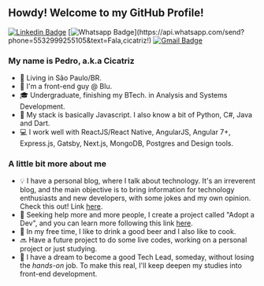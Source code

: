 ## Howdy! Welcome to my GitHub Profile!

[![Linkedin Badge](https://img.shields.io/badge/-LinkedIn-blue?style=for-the-badge&logo=Linkedin&logoColor=white)](https://www.linkedin.com/in/pedro-c-mello/)
[![Whatsapp Badge](https://img.shields.io/badge/-Whatsapp-4CA143?style=for-the-badge&labelColor=4CA143&logo=whatsapp&logoColor=white&link=https://api.whatsapp.com/send?phone=5549988239222&text=Olá!)](https://api.whatsapp.com/send?phone=5532999255105&text=Fala,cicatriz!)
[![Gmail Badge](https://img.shields.io/badge/-Gmail-c14438?style=for-the-badge&logo=Gmail&logoColor=white&link=mailto:leu1607@gmail.com)](mailto:pedrocmello.bsi@gmail.com)

### My name is Pedro, a.k.a Cicatriz 

- 📌 Living in São Paulo/BR.
- 💼 I'm a front-end guy @ Blu.
- 🎓 Undergraduate, finishing my BTech. in Analysis and Systems Development.
- 🚀 My stack is basically Javascript. I also know a bit of Python, C#, Java and Dart.
- 💻 I work well with ReactJS/React Native, AngularJS, Angular 7+, Express.js, Gatsby, Next.js, MongoDB, Postgres and Design tools.

### A little bit more about me

- 💡 I have a personal blog, where I talk about technology. It's an irreverent blog,  and the main objective is to bring information for technology enthusiasts and new developers, with some jokes and my own opinion. Check this out! Link [here](https://pedro-mello.netlify.app/).
- 🎯 Seeking help more and more people, I create a project called "Adopt a Dev", and you can learn more following this link [here](https://github.com/cicatrizwp/adote-um-dev).
- 🍺 In my free time, I like to drink a good beer and I also like to cook.
- 🔜 Have a future project to do some live codes, working on a personal project or just studying.
- 🧭 I have a dream to become a good Tech Lead, someday, without losing the *hands-on* job. To make this real, I'll keep deepen my studies into front-end development.
  
